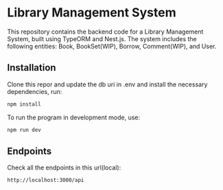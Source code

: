# Library Management System

This repository contains the backend code for a Library Management System, built using TypeORM and Nest.js. The system includes the following entities: Book, BookSet(WIP), Borrow, Comment(WIP), and User.


## Installation
Clone this repor and update the db uri in .env and install the necessary dependencies, run:
```ts
npm install
```

To run the program in development mode, use:
```ts
npm run dev
```

## Endpoints

Check all the endpoints in this url(local):
```
http://localhost:3000/api
```
